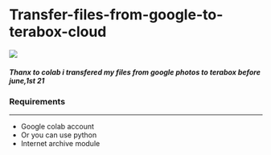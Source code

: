 # Transfer-files-from-google-to-terabox-cloud

 <img src="https://raw.githubusercontent.com/sandeepyadav1478/Transfer-files-from-google-to-terabox-cloud/main/template.png">
 
 <h5>Thanx to colab i transfered my files from google photos to terabox before june,1st 21</h5> 
 
 <h3>Requirements</h3>
 <hr>
 <ul><li>Google colab account</li><li>Or you can use python</li><li>Internet archive module</li></ul> 
